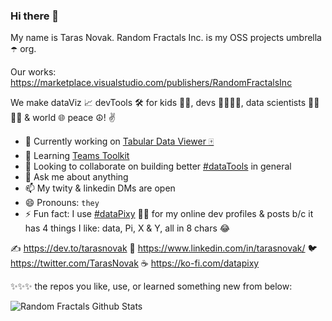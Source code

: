### Hi there 👋

My name is Taras Novak. Random Fractals Inc. is my OSS projects umbrella ☂️ org.

Our works: https://marketplace.visualstudio.com/publishers/RandomFractalsInc

We make dataViz 📈 devTools 🛠️ for kids 🧒👧, devs 👨‍💻👩‍💻, data scientists 🧑‍🔬👩‍🔬 & world 🌐 peace ☮️! ✌️

- 🔭 Currently working on [Tabular Data Viewer 🀄](https://github.com/RandomFractals/tabular-data-viewer)
- 🌱 Learning [Teams Toolkit](https://docs.microsoft.com/en-us/microsoftteams/platform/toolkit/visual-studio-code-overview)
- 👯 Looking to collaborate on building better [#dataTools](https://twitter.com/hashtag/dataTools?src=hashtag_click) in general
- 💬 Ask me about anything
- 📫 My twity & linkedin DMs are open
- 😄 Pronouns: `they`
- ⚡ Fun fact: I use [#dataPixy](https://twitter.com/search?q=%23dataPixy&src=recent_search_click&f=live) 🧚‍♂️ for my online dev profiles & posts b/c it has 4 things I like: data, Pi, X & Y, all in 8 chars 😂  

✍️ https://dev.to/tarasnovak
🔗 https://www.linkedin.com/in/tarasnovak/
🐦 https://twitter.com/TarasNovak
☕️ https://ko-fi.com/datapixy


✨✨✨ the repos you like, use, or learned something new from below:

![Random Fractals Github Stats](https://github-readme-stats.vercel.app/api?username=RandomFractals&show_icons=true&title_color=f33&icon_color=03c3fc&text_color=fca903&bg_color=333&include_all_commits=true&count_private=true)
